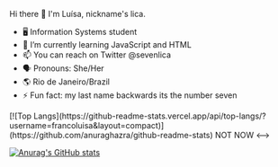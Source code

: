  Hi there 👋
 I'm Luísa, nickname's lica.
 
- 🖥️ Information Systems student
- 🌱 I’m currently learning JavaScript and HTML
- 📫 You can reach on Twitter @sevenlica
- 🗣️ Pronouns: She/Her
- 🌎 Rio de Janeiro/Brazil
- ⚡ Fun fact: my last name backwards its the number seven 

<!--> [![Top Langs](https://github-readme-stats.vercel.app/api/top-langs/?username=francoluisa&layout=compact)](https://github.com/anuraghazra/github-readme-stats)  NOT NOW <-->


[![Anurag's GitHub stats](https://github-readme-stats.vercel.app/api?username=francoluisa&count_private=true&theme=radical&show_icons=true)](https://github.com/anuraghazra/github-readme-stats)


<!-- thanks to @anuraghazra with the stats<-->
